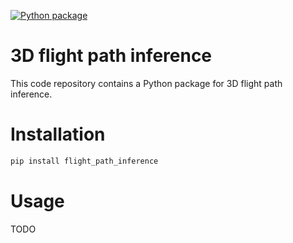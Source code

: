 [![Python package](https://github.com/SheffieldMLtracking/flight_path_inference/actions/workflows/python-package.yml/badge.svg)](https://github.com/SheffieldMLtracking/flight_path_inference/actions/workflows/python-package.yml)

# 3D flight path inference
This code repository contains a Python package for 3D flight path inference.

# Installation

```bash
pip install flight_path_inference
```

# Usage

TODO
